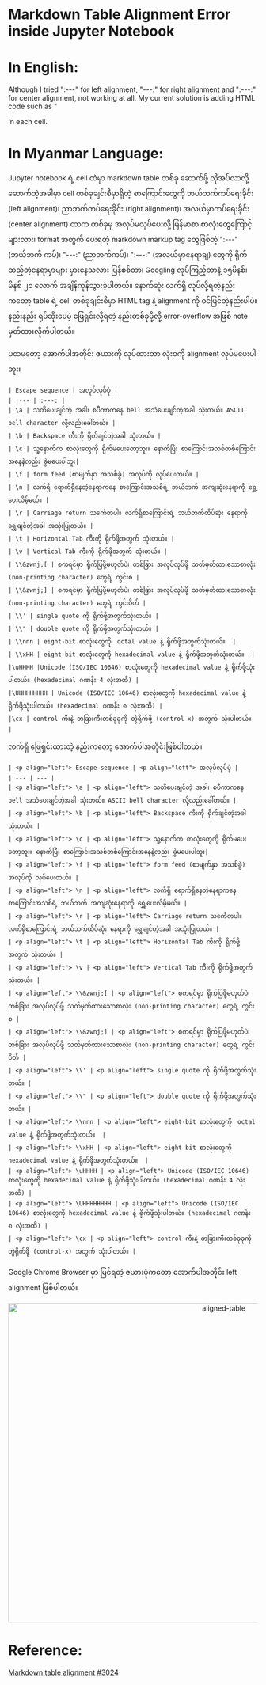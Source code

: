 # Markdown Table Alignment Error inside Jupyter Notebook 

# In English:  
Although I tried ":---" for left alignment, "---:" for right alignment and ":---:" for center alignment, not working at all.
My current solution is adding HTML code such as "<p align="left"> in each cell.

# In Myanmar Language:
Jupyter notebook ရဲ့ cell ထဲမှာ markdown table တစ်ခု ဆောက်ဖို့ လိုအပ်လာလို့ ဆောက်တဲ့အခါမှာ cell တစ်ခုချင်းစီမှာရှိတဲ့ စာကြောင်းတွေကို ဘယ်ဘက်ကပ်ရေးခိုင်း (left alignment)၊ ညာဘက်ကပ်ရေးခိုင်း (right alignment)၊ အလယ်မှာကပ်ရေးခိုင်း (center alignment) တာက တစ်ခုမှ အလုပ်မလုပ်ပေးလို့ မြန်မာစာ စာလုံးတွေကြောင့်များလား၊ format အတွက် ပေးရတဲ့ markdown markup tag တွေဖြစ်တဲ့ ":---" (ဘယ်ဘက် ကပ်)၊ "---:" (ညာဘက်ကပ်)၊ ":---:" (အလယ်မှာနေရာချ) တွေကို ရိုက်ထည့်တဲ့နေရာမှာများ မှားနေသလား ပြန်စစ်တာ၊ Googling လုပ်ကြည့်တာနဲ့ ၁၅မိနစ်၊ မိနစ် ၂၀ လောက် အချိန်ကုန်သွားခဲ့ပါတယ်။ နောက်ဆုံး လက်ရှိ လုပ်လို့ရတဲ့နည်းကတော့ table ရဲ့ cell တစ်ခုချင်းစီမှာ HTML tag နဲ့ alignment ကို ဝင်ပြင်တဲ့နည်းပါပဲ။ နည်းနည်း ရုပ်ဆိုးပေမဲ့ ဖြေရှင်းလို့ရတဲ့ နည်းတစ်ခုမို့လို့ error-overflow အဖြစ် note မှတ်ထားလိုက်ပါတယ်။  

ပထမတော့ အောက်ပါအတိုင်း ဇယားကို လုပ်ထားတာ လုံးဝကို alignment လုပ်မပေးပါဘူး။  

```
| Escape sequence | အလုပ်လုပ်ပုံ |
| :--- | :---: |
| \a | သတိပေးချင်တဲ့ အခါ၊ စပီကာကနေ bell အသံပေးချင်တဲ့အခါ သုံးတယ်။ ASCII bell character လို့လည်းခေါ်တယ်။ |
| \b | Backspace ကီးကို ရိုက်ချင်တဲ့အခါ သုံးတယ်။ |
| \c | သူ့နောက်က စာလုံးတွေကို ရိုက်မပေးတော့ဘူး။ နောက်ပြီး စာကြောင်းအသစ်တစ်ကြောင်းအနေနဲ့လည်း ခွဲမပေးပါဘူး|
| \f | form feed (စာမျက်နှာ အသစ်ခွဲ) အလုပ်ကို လုပ်ပေးတယ်။ |
| \n | လက်ရှိ ရောက်ရှိနေတဲ့နေရာကနေ စာကြောင်းအသစ်ရဲ့ ဘယ်ဘက် အကျဆုံးနေရာကို ရွှေ့ပေးလိမ့်မယ်။ |
| \r | Carriage return သင်္ကေတပါ။ လက်ရှိစာကြောင်းရဲ့ ဘယ်ဘက်ထိပ်ဆုံး နေရာကို ရွှေ့ချင်တဲ့အခါ အသုံးပြုတယ်။ |
| \t | Horizontal Tab ကီးကို ရိုက်ဖို့အတွက် သုံးတယ်။ |
| \v | Vertical Tab ကီးကို ရိုက်ဖို့အတွက် သုံးတယ်။ |
| \\&zwnj;[ | စကရင်မှာ ရိုက်ပြဖို့မဟုတ်ပဲ၊ တစ်ခြား အလုပ်လုပ်ဖို့ သတ်မှတ်ထားသောစာလုံး (non-printing character) တွေရဲ့ ကွင်းစ |
| \\&zwnj;] | စကရင်မှာ ရိုက်ပြဖို့မဟုတ်ပဲ၊ တစ်ခြား အလုပ်လုပ်ဖို့ သတ်မှတ်ထားသောစာလုံး (non-printing character) တွေရဲ့ ကွင်းပိတ် |
| \\' | single quote ကို ရိုက်ဖို့အတွက်သုံးတယ်။ |
| \\" | double quote ကို ရိုက်ဖို့အတွက်သုံးတယ်။ |
| \\nnn | eight-bit စာလုံးတွေကို　octal value နဲ့ ရိုက်ဖို့အတွက်သုံးတယ်။  |
| \\xHH | eight-bit စာလုံးတွေကို hexadecimal value နဲ့ ရိုက်ဖို့အတွက်သုံးတယ်။  |
|\uHHHH |Unicode (ISO/IEC 10646) စာလုံးတွေကို hexadecimal value နဲ့ ရိုက်ဖို့သုံးပါတယ်။ (hexadecimal ဂဏန်း 4 လုံးအထိ) |
|\UHHHHHHHH | Unicode (ISO/IEC 10646) စာလုံးတွေကို hexadecimal value နဲ့ ရိုက်ဖို့သုံးပါတယ်။ (hexadecimal ဂဏန်း ၈ လုံးအထိ) |
|\cx | control ကီးနဲ့ တခြားကီးတစ်ခုခုကို တွဲရိုက်ဖို့ (control-x) အတွက် သုံးပါတယ်။ |
```

လက်ရှိ ဖြေရှင်းထားတဲ့ နည်းကတော့ အောက်ပါအတိုင်းဖြစ်ပါတယ်။  

```
| <p align="left"> Escape sequence | <p align="left"> အလုပ်လုပ်ပုံ |
| --- | --- |
| <p align="left"> \a | <p align="left"> သတိပေးချင်တဲ့ အခါ၊ စပီကာကနေ bell အသံပေးချင်တဲ့အခါ သုံးတယ်။ ASCII bell character လို့လည်းခေါ်တယ်။ |
| <p align="left"> \b | <p align="left"> Backspace ကီးကို ရိုက်ချင်တဲ့အခါ သုံးတယ်။ |
| <p align="left"> \c | <p align="left"> သူ့နောက်က စာလုံးတွေကို ရိုက်မပေးတော့ဘူး။ နောက်ပြီး စာကြောင်းအသစ်တစ်ကြောင်းအနေနဲ့လည်း ခွဲမပေးပါဘူး|
| <p align="left"> \f | <p align="left"> form feed (စာမျက်နှာ အသစ်ခွဲ) အလုပ်ကို လုပ်ပေးတယ်။ |
| <p align="left"> \n | <p align="left"> လက်ရှိ ရောက်ရှိနေတဲ့နေရာကနေ စာကြောင်းအသစ်ရဲ့ ဘယ်ဘက် အကျဆုံးနေရာကို ရွှေ့ပေးလိမ့်မယ်။ |
| <p align="left"> \r | <p align="left"> Carriage return သင်္ကေတပါ။ လက်ရှိစာကြောင်းရဲ့ ဘယ်ဘက်ထိပ်ဆုံး နေရာကို ရွှေ့ချင်တဲ့အခါ အသုံးပြုတယ်။ |
| <p align="left"> \t | <p align="left"> Horizontal Tab ကီးကို ရိုက်ဖို့အတွက် သုံးတယ်။ |
| <p align="left"> \v | <p align="left"> Vertical Tab ကီးကို ရိုက်ဖို့အတွက် သုံးတယ်။ |
| <p align="left"> \\&zwnj;[ | <p align="left"> စကရင်မှာ ရိုက်ပြဖို့မဟုတ်ပဲ၊ တစ်ခြား အလုပ်လုပ်ဖို့ သတ်မှတ်ထားသောစာလုံး (non-printing character) တွေရဲ့ ကွင်းစ |
| <p align="left"> \\&zwnj;] | <p align="left"> စကရင်မှာ ရိုက်ပြဖို့မဟုတ်ပဲ၊ တစ်ခြား အလုပ်လုပ်ဖို့ သတ်မှတ်ထားသောစာလုံး (non-printing character) တွေရဲ့ ကွင်းပိတ် |
| <p align="left"> \\' | <p align="left"> single quote ကို ရိုက်ဖို့အတွက်သုံးတယ်။ |
| <p align="left"> \\" | <p align="left"> double quote ကို ရိုက်ဖို့အတွက်သုံးတယ်။ |
| <p align="left"> \\nnn | <p align="left"> eight-bit စာလုံးတွေကို　octal value နဲ့ ရိုက်ဖို့အတွက်သုံးတယ်။  |
| <p align="left"> \\xHH | <p align="left"> eight-bit စာလုံးတွေကို hexadecimal value နဲ့ ရိုက်ဖို့အတွက်သုံးတယ်။  |
| <p align="left"> \uHHHH | <p align="left"> Unicode (ISO/IEC 10646) စာလုံးတွေကို hexadecimal value နဲ့ ရိုက်ဖို့သုံးပါတယ်။ (hexadecimal ဂဏန်း 4 လုံးအထိ) |
| <p align="left"> \UHHHHHHHH | <p align="left"> Unicode (ISO/IEC 10646) စာလုံးတွေကို hexadecimal value နဲ့ ရိုက်ဖို့သုံးပါတယ်။ (hexadecimal ဂဏန်း ၈ လုံးအထိ) |
| <p align="left"> \cx | <p align="left"> control ကီးနဲ့ တခြားကီးတစ်ခုခုကို တွဲရိုက်ဖို့ (control-x) အတွက် သုံးပါတယ်။ |
```

Google Chrome Browser မှာ မြင်ရတဲ့ ဇယားပုံကတော့ အောက်ပါအတိုင်း left alignment ဖြစ်ပါတယ်။  

<p align="center">
 <img src="https://github.com/ye-kyaw-thu/error-overflow/blob/master/fig/markdown-table-alignment-error-within-Jupyter-notebook-solution.png" alt="aligned-table" width="855px" height="646px" /> 
</p>

# Reference:  

[Markdown table alignment #3024](https://github.com/jupyter/notebook/issues/3024)  

